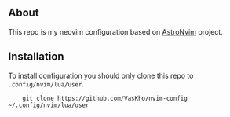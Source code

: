 ## About

This repo is my neovim configuration based on [AstroNvim](https://github.com/AstroNvim/AstroNvim) project.

## Installation

To install configuration you should only clone this repo to `.config/nvim/lua/user`.

```shell
    git clone https://github.com/VasKho/nvim-config ~/.config/nvim/lua/user
```
